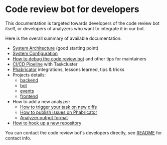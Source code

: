 # Code review bot for developers

This documentation is targeted towards developers of the code review bot itself, or developers of analyzers who want to integrate it in our bot.

Here is the overall summary of available documentation:

* [System Architecture](architecture.md) (good starting point)
* [System Configuration](configuration.md)
* [How to debug the code review bot](debugging.md) and other tips for maintainers
* [CI/CD Pipeline](ci-cd/README.md) with Taskcluster
* [Phabricator](phabricator.md) integrations, lessons learned, tips & tricks
* Projects details:
    - [backend](projects/backend.md)
    - [bot](projects/bot.md)
    - [events](projects/events.md)
    - [frontend](projects/bot.md)
* How to add a new analyzer:
    - [How to trigger your task on new diffs](trigger.md)
    - [How to publish issues on Phabricator](publication.md)
    - [Analyzer output format](analysis_format.md)
* [How to hook up a new repository](new_repository.md)

You can contact the code review bot's developers directly, see [README](../README.md) for contact info.
